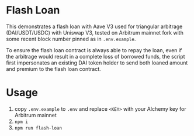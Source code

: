 # Flash Loan

This demonstrates a flash loan with Aave V3 used for triangular arbitrage (DAI/USDT/USDC) with Uniswap V3, tested on Arbitrum mainnet fork with some recent block number pinned as in `.env.example`.

To ensure the flash loan contract is always able to repay the loan, even if the arbitrage would result in a complete loss of borrowed funds, the script first impersonates an existing DAI token holder to send both loaned amount and premium to the flash loan contract.

# Usage

1. copy `.env.example` to `.env` and replace `<KEY>` with your Alchemy key for Arbitrum mainnet
2. `npm i`
3. `npm run flash-loan`
